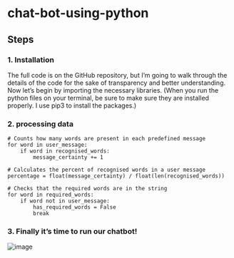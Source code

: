 # chat-bot-using-python

## Steps
### 1. Installation
The full code is on the GitHub repository, but I’m going to walk through the details of the code for the sake of transparency and better understanding.
 Now let’s begin by importing the necessary libraries. (When you run the python files on your terminal, be sure to make sure they are installed properly. I use pip3 to install the packages.)

### 2. processing data

    # Counts how many words are present in each predefined message
    for word in user_message:
        if word in recognised_words:
            message_certainty += 1

    # Calculates the percent of recognised words in a user message
    percentage = float(message_certainty) / float(len(recognised_words))

    # Checks that the required words are in the string
    for word in required_words:
        if word not in user_message:
            has_required_words = False
            break

### 3. Finally it’s time to run our chatbot!

![image](https://user-images.githubusercontent.com/85651071/125214335-4a69a300-e2bf-11eb-8b2a-f2e8f6c3af6c.png)




